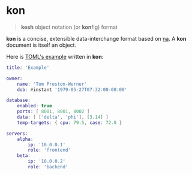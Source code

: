# kon

> **kesh** object notation (or **kon**fig) format

**kon** is a concise, extensible data-interchange format based on [na](https://github.com/kesh-lang/na). A **kon** document is itself an object.

Here is [TOML's example](https://toml.io/) written in **kon**:

```lua
title: 'Example'

owner:
    name: 'Tom Preston-Werner'
    dob: #instant '1979-05-27T07:32:00-08:00'

database:
    enabled: true
    ports: [ 8001, 8001, 8002 ]
    data: [ ['delta', 'phi'], [3.14] ]
    temp-targets: { cpu: 79.5, case: 72.0 }

servers:
    alpha:
        ip: '10.0.0.1'
        role: 'frontend'
    beta:
        ip: '10.0.0.2'
        role: 'backend'
```
